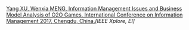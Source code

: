 [Yang XU, Wenxia MENG, Information Management Issues and Business Model Analysis of O2O Games. International Conference on Information Management 2017, Chengdu, China.](http://ieeexplore.ieee.org/stamp/stamp.jsp?tp=&arnumber=7950361)*[IEEE Xplore, EI]*

